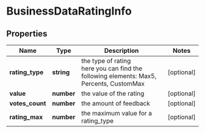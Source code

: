 # BusinessDataRatingInfo

## Properties

| Name | Type | Description | Notes |
|------------ | ------------- | ------------- | -------------|
**rating_type** | **string** | the type of rating<br>here you can find the following elements: Max5, Percents, CustomMax |[optional]|
**value** | **number** | the value of the rating |[optional]|
**votes_count** | **number** | the amount of feedback |[optional]|
**rating_max** | **number** | the maximum value for a rating_type |[optional]|